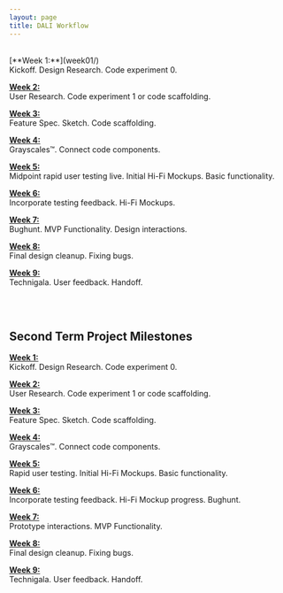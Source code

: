 ```yaml
---
layout: page
title: DALI Workflow
---
```


<br>
[**Week 1:**](week01/)<br>
Kickoff. Design Research. Code experiment 0.


[**Week 2:**](week02/)<br>
User Research. Code experiment 1 or code scaffolding.


[**Week 3:**](week03/)<br>
Feature Spec. Sketch. Code scaffolding.


[**Week 4:**](week04/)<br>
Grayscales™. Connect code components.


[**Week 5:**](week05/)<br>
Midpoint rapid user testing live. Initial Hi-Fi Mockups. Basic functionality.


[**Week 6:**](week06/)<br>
Incorporate testing feedback. Hi-Fi Mockups.


[**Week 7:**](week07/)<br>
Bughunt. MVP Functionality. Design interactions.


[**Week 8:**](week08/)<br>
Final design cleanup. Fixing bugs.


[**Week 9:**](week09/)<br>
Technigala. User feedback. Handoff.

<br>
<br>


## Second Term Project Milestones

[**Week 1:**](week21/)<br>
Kickoff. Design Research. Code experiment 0.


[**Week 2:**](week22/)<br>
User Research. Code experiment 1 or code scaffolding.


[**Week 3:**](week23/)<br>
Feature Spec. Sketch. Code scaffolding.


[**Week 4:**](week24/)<br>
Grayscales™. Connect code components.


[**Week 5:**](week25/)<br>
Rapid user testing. Initial Hi-Fi Mockups. Basic functionality.


[**Week 6:**](week26/)<br>
Incorporate testing feedback. Hi-Fi Mockup progress. Bughunt.


[**Week 7:**](week27/)<br>
Prototype interactions. MVP Functionality.


[**Week 8:**](week28/)<br>
Final design cleanup. Fixing bugs.


[**Week 9:**](week29/)<br>
Technigala. User feedback. Handoff.
